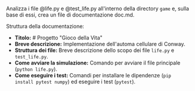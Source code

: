 Analizza i file @life.py e @test_life.py all'interno della directory `game` e, sulla base di essi, crea un file di documentazione doc.md.

Struttura della documentazione:
- **Titolo:** # Progetto "Gioco della Vita"
- **Breve descrizione:** Implementazione dell'automa cellulare di Conway.
- **Struttura dei file:** Breve descrizione dello scopo dei file `life.py` e `test_life.py`.
- **Come avviare la simulazione:** Comando per avviare il file principale (`python life.py`).
- **Come eseguire i test:** Comandi per installare le dipendenze (`pip install pytest numpy`) ed eseguire i test (`pytest`).
